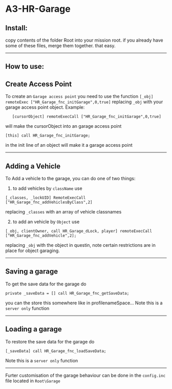# A3-HR-Garage

Install:
----------------------------------------------------------
copy contents of the folder Root into your mission root. if you already have some of these files, merge them together. that easy.

----------------------------------------------------------


How to use:
----------------------------------------------------------
   Create Access Point
----------------------------------------------------------
To create an ``Garage access point`` you need to use the function ``[_obj] remoteExec ["HR_Garage_fnc_initGarage",0,true]`` replacing ``_obj`` with your garage access point object.
Example:
```
   [cursorObject] remoteExecCall ["HR_Garage_fnc_initGarage",0,true]
```
will make the cursorObject into an garage access point

```
[this] call HR_Garage_fnc_initGarage;
```
in the init line of an object will make it a garage access point

----------------------------------------------------------
   Adding a Vehicle
----------------------------------------------------------
To Add a vehicle to the garage, you can do one of two things:
  1)  to add vehicles by `className` use
```
[_classes, _lockUID] RemoteExecCall ["HR_Garage_fnc_addVehiclesByClass",2]
```
replacing ``_classes`` with an array of vehicle classnames

  2)  to add an vehicle by `Object` use
```
[_obj, clientOwner, call HR_Garage_dLock, player] remoteExecCall ["HR_Garage_fnc_addVehicle",2];
```
replacing ``_obj`` with the object in questin, note certain restrictions are in place for object garaging.

----------------------------------------------------------
   Saving a garage
----------------------------------------------------------
To get the save data for the garage do
```
private _saveData = [] call HR_Garage_fnc_getSaveData;
```
you can the store this somewhere like in profilenameSpace...
Note this is a ``server only`` function

----------------------------------------------------------
   Loading a garage
----------------------------------------------------------
To restore the save data for the garage do
```
[_saveData] call HR_Garage_fnc_loadSaveData;
```
Note this is a ``server only`` function

----------------------------------------------------------

Furter customisation of the garage behaviour can be done in the ``config.inc`` file located in ``Root\Garage``
